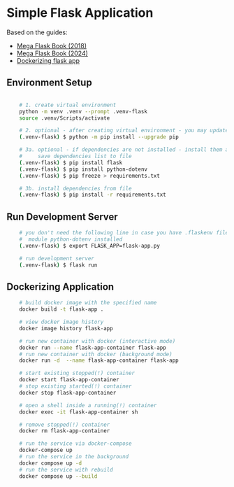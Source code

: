 # Simple Flask Application

Based on the guides:

- [Mega Flask Book (2018)](https://habr.com/ru/articles/346306/)
- [Mega Flask Book (2024)](https://habr.com/ru/articles/804245/)
- [Dockerizing flask app](https://testdriven.io/blog/dockerizing-flask-with-postgres-gunicorn-and-nginx/)

## Environment Setup

```bash

    # 1. create virtual environment
    python -m venv .venv --prompt .venv-flask
    source .venv/Scripts/activate

    # 2. optional - after creating virtual environment - you may update pip
    (.venv-flask) $ python -m pip install --upgrade pip

    # 3a. optional - if dependencies are not installed - install them and
    #     save dependencies list to file
    (.venv-flask) $ pip install flask
    (.venv-flask) $ pip install python-dotenv
    (.venv-flask) $ pip freeze > requirements.txt

    # 3b. install dependencies from file
    (.venv-flask) $ pip install -r requirements.txt
```

## Run Development Server

```bash
    # you don't need the following line in case you have .flaskenv file and
    #  module python-dotenv installed
    (.venv-flask) $ export FLASK_APP=flask-app.py

    # run development server
    (.venv-flask) $ flask run
```

## Dockerizing Application

```bash
    # build docker image with the specified name
    docker build -t flask-app .

    # view docker image history
    docker image history flask-app

    # run new container with docker (interactive mode)
    docker run --name flask-app-container flask-app
    # run new container with docker (background mode)
    docker run -d  --name flask-app-container flask-app

    # start existing stopped(!) container
    docker start flask-app-container
    # stop existing started(!) container
    docker stop flask-app-container

    # open a shell inside a running(!) container
    docker exec -it flask-app-container sh

    # remove stopped(!) container
    docker rm flask-app-container

    # run the service via docker-compose
    docker-compose up
    # run the service in the background
    docker compose up -d
    # run the service with rebuild
    docker compose up --build
```
